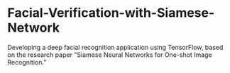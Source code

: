 # Facial-Verification-with-Siamese-Network
Developing a deep facial recognition application using TensorFlow, based on the research paper "Siamese Neural Networks for One-shot Image Recognition." 
